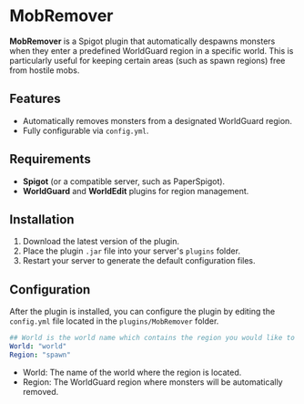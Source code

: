 # MobRemover
**MobRemover** is a Spigot plugin that automatically despawns monsters when they enter a predefined WorldGuard region in a specific world. This is particularly useful for keeping certain areas (such as spawn regions) free from hostile mobs.

## Features
- Automatically removes monsters from a designated WorldGuard region.
- Fully configurable via `config.yml`.

## Requirements
- **Spigot** (or a compatible server, such as PaperSpigot).
- **WorldGuard** and **WorldEdit** plugins for region management.

## Installation
1. Download the latest version of the plugin.
2. Place the plugin `.jar` file into your server's `plugins` folder.
3. Restart your server to generate the default configuration files.

## Configuration
After the plugin is installed, you can configure the plugin by editing the `config.yml` file located in the `plugins/MobRemover` folder.

```yaml
## World is the world name which contains the region you would like to despawn mobs in.
World: "world"
Region: "spawn"
```
- World: The name of the world where the region is located.
- Region: The WorldGuard region where monsters will be automatically removed.